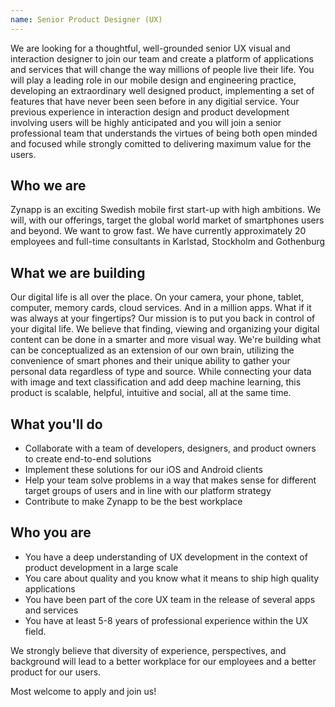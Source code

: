 ```yaml
---
name: Senior Product Designer (UX)
---
```

We are looking for a thoughtful, well-grounded senior UX visual and interaction designer to join our team and create a platform of applications and services that will change the way millions of people live their life. You will play a leading role in our mobile design and engineering practice, developing an extraordinary well designed product, implementing a set of features that have never been seen before in any digitial service. Your previous experience in interaction design and product development involving users will be highly anticipated and you will join a senior professional team that understands the virtues of being both open minded and focused while strongly comitted to delivering maximum value for the users. 

## Who we are

Zynapp is an exciting Swedish mobile first start-up with high ambitions. We will, with our offerings, target the global world market of smartphones users and beyond. We want to grow fast. We have currently approximately 20 employees and full-time consultants in Karlstad, Stockholm and Gothenburg

## What we are building

Our digital life is all over the place. On your camera, your phone, tablet, computer, memory cards, cloud services. And in a million apps. What if it was always at your fingertips? Our mission is to put you back in control of your digital life. We believe that finding, viewing and organizing your digital content can be done in a smarter and more visual way. We're building what can be conceptualized as an extension of our own brain, utilizing the convenience of smart phones and their unique ability to gather your personal data regardless of type and source. While connecting your data with image and text classification and add deep machine learning, this product is scalable, helpful, intuitive and social, all at the same time.

## What you'll do

-   Collaborate with a team of developers, designers, and product owners to create end-to-end solutions
-   Implement these solutions for our iOS and Android clients
-   Help your team solve problems in a way that makes sense for different target groups of users and in line with our platform strategy 
-   Contribute to make Zynapp to be the best workplace

## Who you are

-   You have a deep understanding of UX development in the context of product development in a large scale 
-   You care about quality and you know what it means to ship high quality applications
-   You have been part of the core UX team in the release of several apps and services
-   You have at least 5-8 years of professional experience within the UX field. 

We strongly believe that diversity of experience, perspectives, and background will lead to a better workplace for our employees and a better product for our users.

Most welcome to apply and join us!